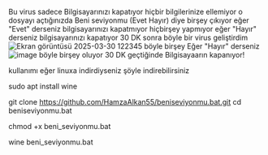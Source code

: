 Bu virus sadece Bilgisayarınızı kapatıyor hiçbir bilgilerinize ellemiyor o dosyayı açtığınızda Beni seviyonmu (Evet Hayır) diye birşey çıkıyor eğer "Evet" derseniz bilgisayarınızı kapatmıyor hiçbirşey yapmıyor eğer "Hayır" derseniz bilgisayarınızı kapatıyor 30 DK sonra böyle 
bir virus geliştirdim 
![Ekran görüntüsü 2025-03-30 122345](https://github.com/user-attachments/assets/1a5e356d-108b-4314-99af-fdecb994b289) böyle birşey Eğer "Hayır" derseniz  ![image](https://github.com/user-attachments/assets/c516d1e6-367e-4a78-9524-5e78b2a4e4e4) böyle birşey oluyor 30 DK geçtiğinde Bilgisayaarın kapanıyor!

kullanımı eğer linuxa indirdiyseniz şöyle indirebilirsiniz

sudo apt install wine

git clone https://github.com/HamzaAlkan55/beniseviyonmu.bat.git
cd beniseviyonmu.bat

chmod +x beni_seviyonmu.bat

wine beni_seviyonmu.bat
